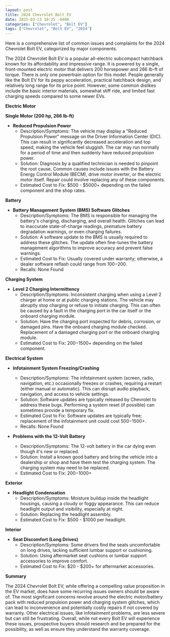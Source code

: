```yaml
---
layout: post
title: 2024 Chevrolet Bolt EV
date: 2025-03-13 10:25 -0400
categories: ["Chevrolet", "Bolt EV"]
tags: ["Chevrolet", "Bolt EV", "2024"]
---
```

Here is a comprehensive list of common issues and complaints for the 2024 Chevrolet Bolt EV, categorized by major components.

The 2024 Chevrolet Bolt EV is a popular all-electric subcompact hatchback known for its affordability and impressive range. It is powered by a single, front-mounted electric motor that delivers 200 horsepower and 266 lb-ft of torque. There is only one powertrain option for this model. People generally like the Bolt EV for its peppy acceleration, practical hatchback design, and relatively long range for its price point. However, some common dislikes include the basic interior materials, somewhat stiff ride, and limited fast charging speeds compared to some newer EVs.

**Electric Motor**

**Single Motor (200 hp, 266 lb-ft)**
*   **Reduced Propulsion Power**
    *   Description/Symptoms: The vehicle may display a "Reduced Propulsion Power" message on the Driver Information Center (DIC). This can result in significantly decreased acceleration and top speed, making the vehicle feel sluggish. The car may run normally for a period of time and then suddenly have reduced propulsion power.
    *   Solution: Diagnosis by a qualified technician is needed to pinpoint the root cause. Common causes include issues with the Battery Energy Control Module (BECM), drive motor inverter, or the electric motor itself. Repair could involve replacing any of these components.
    *   Estimated Cost to Fix: $500 - $5000+ depending on the failed component and the shop rates.

**Battery**
*   **Battery Management System (BMS) Software Glitches**
    *   Description/Symptoms: The BMS is responsible for managing the battery's charging, discharging, and overall health. Glitches can lead to inaccurate state-of-charge readings, premature battery degradation warnings, or even charging failures.
    *   Solution: A software update to the BMS is usually required to address these glitches. The update often fine-tunes the battery management algorithms to improve accuracy and prevent false warnings.
    *   Estimated Cost to Fix: Usually covered under warranty; otherwise, a dealer software reflash could range from $100-$200.
    *   Recalls: None Found

**Charging System**

*   **Level 2 Charging Intermittency**
    *   Description/Symptoms: Inconsistent charging when using a Level 2 charger at home or at public charging stations. The vehicle may abruptly stop charging or refuse to initiate charging. This can often be caused by a fault in the charging port in the car itself or the onboard charging module.
    *   Solution: Have the charging port inspected for debris, corrosion, or damaged pins. Have the onboard charging module checked. Replacement of a damaged charging port or the onboard charging module.
    *   Estimated Cost to Fix: $200-$1500+ depending on the failed component.

**Electrical System**

*   **Infotainment System Freezing/Crashing**
    *   Description/Symptoms: The infotainment system (screen, radio, navigation, etc.) occasionally freezes or crashes, requiring a restart (either manual or automatic). This can disrupt audio playback, navigation, and access to vehicle settings.
    *   Solution: Software updates are typically released by Chevrolet to address these bugs. Performing a system reset (if possible) can sometimes provide a temporary fix.
    *   Estimated Cost to Fix: Software updates are typically free; replacement of the infotainment unit could cost $500-$1500+.
    *   Recalls: None Found

*   **Problems with the 12-Volt Battery**
    *   Description/Symptoms: The 12-volt battery in the car dying even though it's new or replaced.
    *   Solution: Install a known good battery and bring the vehicle into a dealership or shop and have them test the charging system. The charging system may need to be replaced.
    *   Estimated Cost to Fix: $200-$1000+

**Exterior**

*   **Headlight Condensation**
    *   Description/Symptoms: Moisture buildup inside the headlight housings, causing a cloudy or foggy appearance. This can reduce headlight output and visibility, especially at night.
    *   Solution: Replacing the headlight assembly.
    *   Estimated Cost to Fix: $500 - $1000 per headlight.

**Interior**

*   **Seat Discomfort (Long Drives)**
    *   Description/Symptoms: Some drivers find the seats uncomfortable on long drives, lacking sufficient lumbar support or cushioning.
    *   Solution: Using aftermarket seat cushions or lumbar support accessories to improve comfort.
    *   Estimated Cost to Fix: $20 - $200+ for aftermarket accessories.

**Summary**

The 2024 Chevrolet Bolt EV, while offering a compelling value proposition in the EV market, does have some recurring issues owners should be aware of. The most significant concerns revolve around the electric motor/battery pack with reduced propulsion power and charging system glitches, which can lead to inconvenience and potentially costly repairs if not covered by warranty. Other electrical issues, like infotainment problems, are less severe but can still be frustrating. Overall, while not every Bolt EV will experience these issues, prospective buyers should research and be prepared for the possibility, as well as ensure they understand the warranty coverage.

